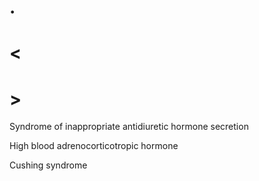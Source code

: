 # .

# <

# >

Syndrome of inappropriate antidiuretic hormone secretion

High blood adrenocorticotropic hormone

Cushing syndrome

